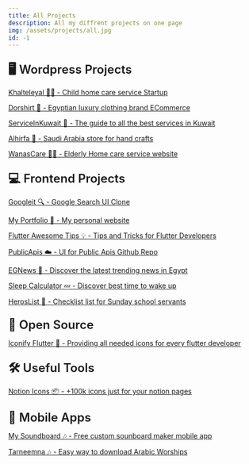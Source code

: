 ```yaml
---
title: All Projects
description: All my diffrent projects on one page
img: /assets/projects/all.jpg
id: -1
---
```


## 🖥️ Wordpress Projects

[Khalteleyal 👩‍🍼 - Child home care service Startup](https://khalteleyal.com/)

[Dorshirt 👕 - Egyptian luxury clothing brand ECommerce](https://dorshirt.com/)

[ServiceInKuwait 🔧 - The guide to all the best services in Kuwait](https://www.serviceinkuwait.com/)

[Alhirfa 🧵 - Saudi Arabia store for hand crafts](https://alhirfa.sa/)

[WanasCare 🧑‍⚕️ - Elderly Home care service website](https://wanascare.netlify.app)

## 💻 Frontend Projects

[Googleit 🔍 - Google Search UI Clone](https://andronasef.github.io/googleit)

[My Portfolio 💼 - My personal website](https://andronasef.github.io)

[Flutter Awesome Tips 💡 - Tips and Tricks for Flutter Developers](https://andronasef.github.io/flutter-awesome-tips/)

[PublicApis ☁️ - UI for Public Apis Github Repo](https://andronasef.github.io/publicapis/)

[EGNews 📰 - Discover the latest trending news in Egypt](https://andronasef.github.io/egnews)

[Sleep Calculator 💤 - Discover best time to wake up](https://andronasef.github.io/sleepcalculator/)

[HerosList 🦸 - Checklist list for Sunday school servants](https://andronasef.github.io/heroslist/)

## 🙋 Open Source

[Iconify Flutter 🧳 - Providing all needed icons for every flutter developer](https://github.com/andronasef/iconify_flutter)

## 🛠️ Useful Tools

[Notion Icons 📦 - +100k icons just for your notion pages](https://www.producthunt.com/products/notion-icons-2)

## 📱 Mobile Apps

[My Soundboard 🎶 - Free custom sounboard maker mobile app](https://github.com/andronasef/mysoundboard-app)

[Tarneemna 🎶 - Easy way to download Arabic Worships](https://github.com/andronasef/tarneemna-app)

<style >
  a {
    background-image: none
  }
  h2 {
    margin-top: 1.5rem;
    font-size: 1.5rem !important;
    font-weight: 600;
    margin-bottom: 0.5rem;
  }
</style>
